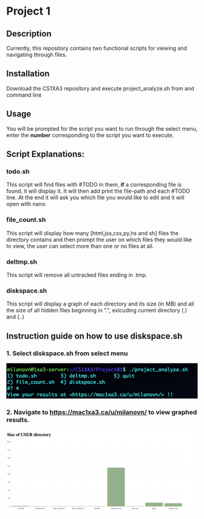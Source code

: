# Project 1

## Description
Currently, this repository contains two functional scripts for viewing and navigating through files.

## Installation
Download the CS1XA3 repository and execute project_analyze.sh from and command line

## Usage
You will be prompted for the script you want to run through the select menu, enter the **number** corresponding to
the script you want to execute.

## Script Explanations:
### todo.sh
This script will find files with #TODO in them, **if** a corresponding file is found, it will display it. It will
then add print the file-path and each #TODO line. At the end it will ask you which file you would like to edit 
and it will open with nano.

### file_count.sh
This script will display how many [html,jss,css,py,hs and sh] files the directory contains and then prompt the user
on which files they would like to view, the user can select more than one or no files at all.

### deltmp.sh
This script will remove all untracked files ending in .tmp.

### diskspace.sh
This script will display a graph of each directory and its size (in MB) and all the size of all hidden files
beginning in ".", exlcuding current directory (.) and (..)


## Instruction guide on how to use diskspace.sh
### 1. Select **diskspace.sh** from select menu
![Alt Text](https://github.com/milanovn/CS1XA3/blob/project01/Project01/Step1.png "Example on how to run diskspace.sh")

### 2. Navigate to https://mac1xa3.ca/u/milanovn/ to view graphed results. 
![Alt Text](https://github.com/milanovn/CS1XA3/blob/project01/Project01/Graph.png "Graph Example")
